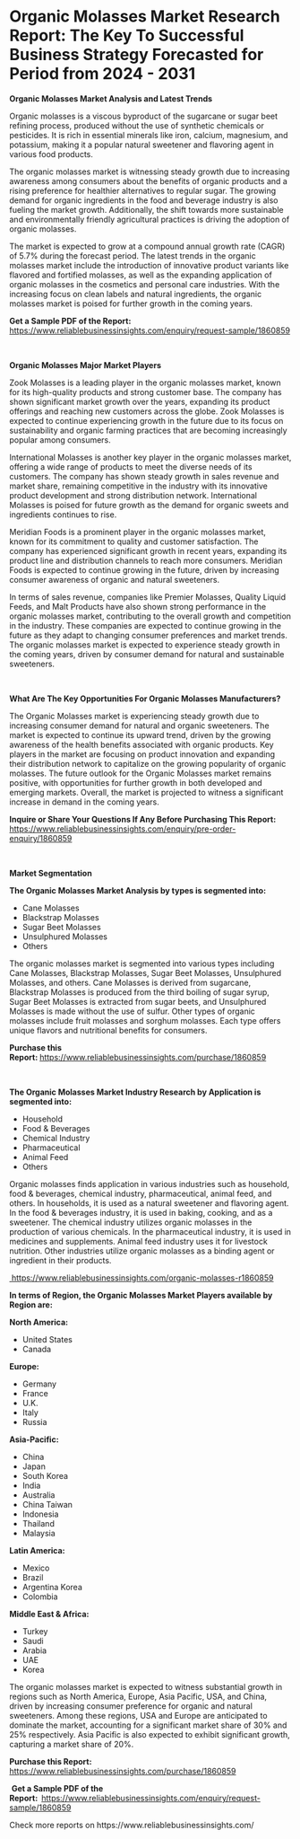 <p><h1>Organic Molasses Market Research Report: The Key To Successful Business Strategy Forecasted for Period from 2024 - 2031</h1></p><p><strong>Organic Molasses Market Analysis and Latest Trends</strong></p>
<p><p>Organic molasses is a viscous byproduct of the sugarcane or sugar beet refining process, produced without the use of synthetic chemicals or pesticides. It is rich in essential minerals like iron, calcium, magnesium, and potassium, making it a popular natural sweetener and flavoring agent in various food products.</p><p>The organic molasses market is witnessing steady growth due to increasing awareness among consumers about the benefits of organic products and a rising preference for healthier alternatives to regular sugar. The growing demand for organic ingredients in the food and beverage industry is also fueling the market growth. Additionally, the shift towards more sustainable and environmentally friendly agricultural practices is driving the adoption of organic molasses.</p><p>The market is expected to grow at a compound annual growth rate (CAGR) of 5.7% during the forecast period. The latest trends in the organic molasses market include the introduction of innovative product variants like flavored and fortified molasses, as well as the expanding application of organic molasses in the cosmetics and personal care industries. With the increasing focus on clean labels and natural ingredients, the organic molasses market is poised for further growth in the coming years.</p></p>
<p><strong>Get a Sample PDF of the Report:&nbsp;</strong> <a href="https://www.reliablebusinessinsights.com/enquiry/request-sample/1860859">https://www.reliablebusinessinsights.com/enquiry/request-sample/1860859</a></p>
<p>&nbsp;</p>
<p><strong>Organic Molasses Major Market Players</strong></p>
<p><p>Zook Molasses is a leading player in the organic molasses market, known for its high-quality products and strong customer base. The company has shown significant market growth over the years, expanding its product offerings and reaching new customers across the globe. Zook Molasses is expected to continue experiencing growth in the future due to its focus on sustainability and organic farming practices that are becoming increasingly popular among consumers.</p><p>International Molasses is another key player in the organic molasses market, offering a wide range of products to meet the diverse needs of its customers. The company has shown steady growth in sales revenue and market share, remaining competitive in the industry with its innovative product development and strong distribution network. International Molasses is poised for future growth as the demand for organic sweets and ingredients continues to rise.</p><p>Meridian Foods is a prominent player in the organic molasses market, known for its commitment to quality and customer satisfaction. The company has experienced significant growth in recent years, expanding its product line and distribution channels to reach more consumers. Meridian Foods is expected to continue growing in the future, driven by increasing consumer awareness of organic and natural sweeteners.</p><p>In terms of sales revenue, companies like Premier Molasses, Quality Liquid Feeds, and Malt Products have also shown strong performance in the organic molasses market, contributing to the overall growth and competition in the industry. These companies are expected to continue growing in the future as they adapt to changing consumer preferences and market trends. The organic molasses market is expected to experience steady growth in the coming years, driven by consumer demand for natural and sustainable sweeteners.</p></p>
<p>&nbsp;</p>
<p><strong>What Are The Key Opportunities For Organic Molasses Manufacturers?</strong></p>
<p><p>The Organic Molasses market is experiencing steady growth due to increasing consumer demand for natural and organic sweeteners. The market is expected to continue its upward trend, driven by the growing awareness of the health benefits associated with organic products. Key players in the market are focusing on product innovation and expanding their distribution network to capitalize on the growing popularity of organic molasses. The future outlook for the Organic Molasses market remains positive, with opportunities for further growth in both developed and emerging markets. Overall, the market is projected to witness a significant increase in demand in the coming years.</p></p>
<p><strong>Inquire or Share Your Questions If Any Before Purchasing This Report:</strong> <a href="https://www.reliablebusinessinsights.com/enquiry/pre-order-enquiry/1860859">https://www.reliablebusinessinsights.com/enquiry/pre-order-enquiry/1860859</a></p>
<p>&nbsp;</p>
<p><strong>Market Segmentation</strong></p>
<p><strong>The Organic Molasses Market Analysis by types is segmented into:</strong></p>
<p><ul><li>Cane Molasses</li><li>Blackstrap Molasses</li><li>Sugar Beet Molasses</li><li>Unsulphured Molasses</li><li>Others</li></ul></p>
<p><p>The organic molasses market is segmented into various types including Cane Molasses, Blackstrap Molasses, Sugar Beet Molasses, Unsulphured Molasses, and others. Cane Molasses is derived from sugarcane, Blackstrap Molasses is produced from the third boiling of sugar syrup, Sugar Beet Molasses is extracted from sugar beets, and Unsulphured Molasses is made without the use of sulfur. Other types of organic molasses include fruit molasses and sorghum molasses. Each type offers unique flavors and nutritional benefits for consumers.</p></p>
<p><strong>Purchase this Report:&nbsp;</strong><a href="https://www.reliablebusinessinsights.com/purchase/1860859">https://www.reliablebusinessinsights.com/purchase/1860859</a></p>
<p>&nbsp;</p>
<p><strong>The Organic Molasses Market Industry Research by Application is segmented into:</strong></p>
<p><ul><li>Household</li><li>Food & Beverages</li><li>Chemical Industry</li><li>Pharmaceutical</li><li>Animal Feed</li><li>Others</li></ul></p>
<p><p>Organic molasses finds application in various industries such as household, food & beverages, chemical industry, pharmaceutical, animal feed, and others. In households, it is used as a natural sweetener and flavoring agent. In the food & beverages industry, it is used in baking, cooking, and as a sweetener. The chemical industry utilizes organic molasses in the production of various chemicals. In the pharmaceutical industry, it is used in medicines and supplements. Animal feed industry uses it for livestock nutrition. Other industries utilize organic molasses as a binding agent or ingredient in their products.</p></p>
<p><a href="https://www.reliablebusinessinsights.com/organic-molasses-r1860859">&nbsp;https://www.reliablebusinessinsights.com/organic-molasses-r1860859</a></p>
<p><strong>In terms of Region, the Organic Molasses Market Players available by Region are:</strong></p>
<p>
    <p> <strong> North America: </strong>
        <ul>
            <li>United States</li>
            <li>Canada</li>
        </ul>
        </p> 
    <p> <strong> Europe: </strong>
        <ul>
            <li>Germany</li>
            <li>France</li>
            <li>U.K.</li>
            <li>Italy</li>
            <li>Russia</li>
        </ul>
        </p> 
    <p> <strong> Asia-Pacific: </strong>
        <ul>
            <li>China</li>
            <li>Japan</li>
            <li>South Korea</li>
            <li>India</li>
            <li>Australia</li>
            <li>China Taiwan</li>
            <li>Indonesia</li>
            <li>Thailand</li>
            <li>Malaysia</li>
        </ul>
        </p> 
    <p> <strong> Latin America: </strong>
        <ul>
            <li>Mexico</li>
            <li>Brazil</li>
            <li>Argentina Korea</li>
            <li>Colombia</li>
        </ul>
        </p> 
    <p> <strong> Middle East & Africa: </strong>
        <ul>
            <li>Turkey</li>
            <li>Saudi</li>
            <li>Arabia</li>
            <li>UAE</li>
            <li>Korea</li>
        </ul>
    </p>
    </p>
<p><p>The organic molasses market is expected to witness substantial growth in regions such as North America, Europe, Asia Pacific, USA, and China, driven by increasing consumer preference for organic and natural sweeteners. Among these regions, USA and Europe are anticipated to dominate the market, accounting for a significant market share of 30% and 25% respectively. Asia Pacific is also expected to exhibit significant growth, capturing a market share of 20%.</p></p>
<p><strong>Purchase this Report: </strong><a href="https://www.reliablebusinessinsights.com/purchase/1860859">https://www.reliablebusinessinsights.com/purchase/1860859</a></p>
<p>&nbsp;<strong>Get a Sample PDF of the Report:&nbsp;&nbsp;</strong><a href="https://www.reliablebusinessinsights.com/enquiry/request-sample/1860859">https://www.reliablebusinessinsights.com/enquiry/request-sample/1860859</a></p>
<p><strong></strong></p>
<p>Check more reports on https://www.reliablebusinessinsights.com/</p>